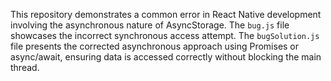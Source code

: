 This repository demonstrates a common error in React Native development involving the asynchronous nature of AsyncStorage.  The `bug.js` file showcases the incorrect synchronous access attempt.  The `bugSolution.js` file presents the corrected asynchronous approach using Promises or async/await, ensuring data is accessed correctly without blocking the main thread.